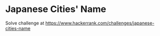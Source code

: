 # Japanese Cities' Name

Solve challenge at <https://www.hackerrank.com/challenges/japanese-cities-name>